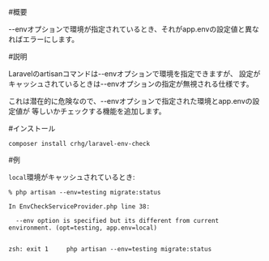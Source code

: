 #概要

--envオプションで環境が指定されているとき、それがapp.envの設定値と異なればエラーにします。

#説明

Laravelのartisanコマンドは--envオプションで環境を指定できますが、
設定がキャッシュされているときは--envオプションの指定が無視される仕様です。

これは潜在的に危険なので、--envオプションで指定された環境とapp.envの設定値が
等しいかチェックする機能を追加します。

#インストール

```console
composer install crhg/laravel-env-check
```

#例

`local`環境がキャッシュされているとき:

```console
% php artisan --env=testing migrate:status

In EnvCheckServiceProvider.php line 38:

  --env option is specified but its different from current environment. (opt=testing, app.env=local)


zsh: exit 1     php artisan --env=testing migrate:status
```